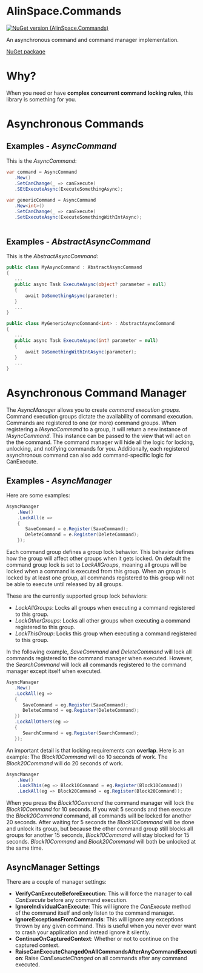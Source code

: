 # AlinSpace.Commands
[![NuGet version (AlinSpace.Commands)](https://img.shields.io/nuget/v/AlinSpace.Commands.svg?style=flat-square)](https://www.nuget.org/packages/AlinSpace.Commands/)

An asynchronous command and command manager implementation.

[NuGet package](https://www.nuget.org/packages/AlinSpace.Commands/)

# Why?

When you need or have **complex concurrent command locking rules**, this library is something for you.

# Asynchronous Commands

## Examples - *AsyncCommand*

This is the *AsyncCommand*:

 ```csharp
var command = AsyncCommand
    .New()
    .SetCanChange(_ => canExecute)
    .SEtExecuteAsync(ExecuteSomethingAsync);
    
var genericCommand = AsyncCommand
    .New<int>()
    .SetCanChange(_ => canExecute)
    .SetExecuteAsync(ExecuteSomethingWithIntAsync);
    
```

## Examples - *AbstractAsyncCommand*

This is the *AbstractAsyncCommand*:

 ```csharp
public class MyAsyncCommand : AbstractAsyncCommand
{
    ...
    public async Task ExecuteAsync(object? parameter = null)
    {
        await DoSomethingAsync(parameter);
    }
    ...
}

public class MyGenericAsyncCommand<int> : AbstractAsyncCommand
{
    ...
    public async Task ExecuteAsync(int? parameter = null)
    {
        await DoSomethingWithIntAsync(parameter);
    }
    ...
}
```

# Asynchronous Command Manager

The *AsyncManager* allows you to create *command execution groups*. 
Command execution groups dictate the availability of command execution.
Commands are registered to one (or more) command groups.
When registering a *IAsyncCommand* to a group, it will return a new instance of *IAsyncCommand*.
This instance can be passed to the view that will act on the the command.
The command manager will hide all the logic for locking, unlocking, and notifying commands for you.
Additionally, each registered asynchronous command can also add command-specific logic for CanExecute.

## Examples - *AsyncManager*

Here are some examples:

```csharp
AsyncManager
    .New()
    .LockAll(e => 
    {
       SaveCommand = e.Register(SaveCommand);
       DeleteCommand = e.Register(DeleteCommand);
    });
```

Each command group defines a group lock behavior. This behavior defines how the group will affect other groups when it gets locked.
On default the command group lock is set to *LockAllGroups*, meaning all groups will be locked when a command is executed from this group.
When an group is locked by at least one group, all commands registered to this group will not be able to execute until released by all groups.

These are the currently supported group lock behaviors:
 * *LockAllGroups*: Locks all groups when executing a command registered to this group.
 * *LockOtherGroups*: Locks all other groups when executing a command registered to this group.
 * *LockThisGroup*: Locks this group when executing a command registered to this group.
 
 In the following example, *SaveCommand* and *DeleteCommand* will lock all commands registered to the command manager when executed.
 However, the *SearchCommand* will lock all commands registered to the command manager except itself when executed.
 
 ```csharp
AsyncManager
    .New()
    .LockAll(eg => 
    {
       SaveCommand = eg.Register(SaveCommand);
       DeleteCommand = eg.Register(DeleteCommand);
    })
    .LockAllOthers(eg => 
    {
       SearchCommand = eg.Register(SearchCommand);
    });
```

An important detail is that locking requirements can **overlap**.
Here is an example:
The *Block10Command* will do 10 seconds of work.
The *Block20Command* will do 20 seconds of work.

```csharp
AsyncManager
    .New()
    .LockThis(eg => Block10Command = eg.Register(Block10Command))
    .LockAll(eg => Block20Command = eg.Register(Block20Command));
```

When you press the *Block10Command* the command manager will lock the *Block10Command* for 10 seconds.
If you wait 5 seconds and then execute the *Block20Command* command, all commands will be locked for another 20 seconds.
After waiting for 5 seconds the *Block10Command* will be done and unlock its group, but because the other command group still blocks all groups for another 15 seconds, *Block10Command* will stay blocked for 15 seconds.
*Block10Command* and *Block20Command* will both be unlocked at the same time.

## AsyncManager Settings

There are a couple of manager settings:
- **VerifyCanExecuteBeforeExecution**: This will force the manager to call *CanExecute* before any command execution.
- **IgnoreIndividualCanExecute**: This will ignore the *CanExecute* method of the command itself and only listen to the command manager.
- **IgnoreExceptionsFromCommands**: This will ignore any exceptions thrown by any given command. This is useful when you never ever want to crash your application and instead ignore it silently.
- **ContinueOnCapturedContext**: Whether or not to continue on the captured context.
- **RaiseCanExecuteChangedOnAllCommandsAfterAnyCommandExecution**: Raise *CanExeucteChanged* on all commands after any command executed.
